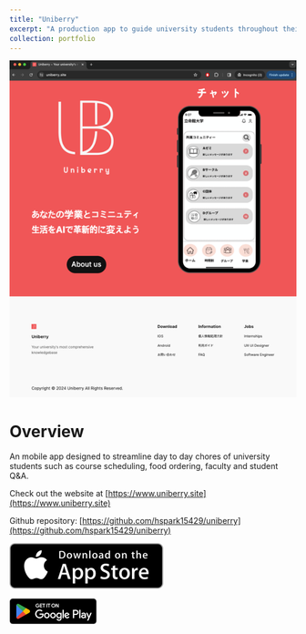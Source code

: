 ```yaml
---
title: "Uniberry"
excerpt: "A production app to guide university students throughout their academic journey, released on both App Store and Play Store in September 2022. <br/><br/><img src='/images/uniberrywebsitesmall.png'>"
collection: portfolio
---
```

![website](/images/uniberrywebsitemedium.png)

# Overview

An mobile app designed to streamline day to day chores of university students such as course scheduling, food ordering, faculty and student Q&A. 

Check out the website at [https://www.uniberry.site](https://www.uniberry.site)

Github repository:  [https://github.com/hspark15429/uniberry](https://github.com/hspark15429/uniberry)

[![Install](/images/appstoredownload.svg)](https://apps.apple.com/jp/app/uniberry/id6456405384)

[![Install](/images/playstoredownload.png)](https://play.google.com/store/apps/details?id=com.uniberry.gtk_flutter)
